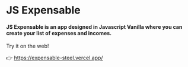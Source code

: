 # JS Expensable

#### JS Expensable is an app designed in Javascript Vanilla where you can create your list of expenses and incomes.

Try it on the web!

👉 https://expensable-steel.vercel.app/
